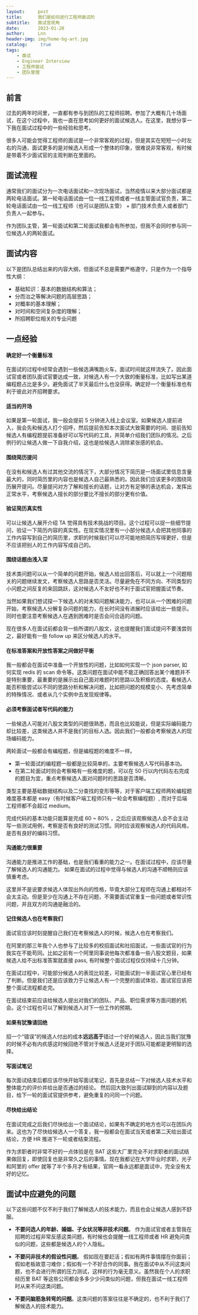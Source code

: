 ```yaml
---
layout:     post
title:      我们是如何进行工程师面试的
subtitle:   面试官视角
date:       2023-01-20
author:     Lnn
header-img: img/home-bg-art.jpg
catalog: 	 true
tags:
    - 面试
    - Engineer Interview
    - 工程师面试
    - 团队管理
---
```



## 前言

过去的两年时间里，一直都有参与到团队的工程师招聘。参加了大概有几十场面试，在这个过程中，我也一直在思考如何更好的面试候选人。在这里，我想分享一下我在面试过程中的一些经验和思考。 

很多人可能会觉得工程师的面试是一个非常客观的过程，但是其实在短短一小时左右的沟通，面试更多的是对候选人形成一个整体的印象，很难说非常客观，有时候是带着不少面试官的主观判断在里面的。


## 面试流程

通常我们的面试分为一次电话面试和一次现场面试，当然疫情以来大部分面试都是两轮电话面试。第一轮电话面试由一位一线工程师或者一线主管面试官负责，第二轮电话面试由一位一线工程师（也可以是团队主管） + 部门技术负责人或者部门负责人一起参与。

作为团队主管，第一轮面试和第二轮面试我都会有所参加，但我不会同时参与同一位候选人的两轮面试。


## 面试内容

以下是团队总结出来的内容大纲，但面试不总是需要严格遵守，只是作为一个指导性大纲：

- 基础知识：基本的数据结构和算法；
- 分而治之等解决问题的高层思路；
- 对概率的基本理解；
- 对时间和空间复杂度的理解；
- 所招聘职位相关的专业问题



## 一点经验

#### 确定好一个衡量标准
在面试的过程中经常会遇到一些候选满嘴跑火车，面试时间就这样流失了。因此面试官或者团队面试官要达成一致，对候选人有一个大致的衡量标准，比如写出某道编程题占比是多少。避免面试了半天最后什么也没获得。确定好一个衡量标准也有利于彼此对齐招聘要求。


#### 适当的开场

如果是第一轮面试，我一般会提前 5 分钟进入线上会议室。如果候选人提前进入，我会先和候选人打个招呼，然后提前告知本次面试大致需要的时间、提前告知候选人有编程题提前准备好可以写代码的工具，并简单介绍我们团队的情况。之后例行的让候选人做一下自我介绍，这也是给候选人消除紧张感的机会。


#### 围绕简历提问

在没有和候选人有过其他交流的情况下，大部分情况下简历是一场面试里信息含量最大的，同时简历里的内容也是候选人自己最熟悉的。因此我们应该更多的围绕简历展开提问。尽量提问对方了解和擅长的话题，让对方有足够的表达机会，发挥出正常水平，考察候选人擅长的部分要比不擅长的部分更有价值。


#### 验证简历真实性
可以让候选人展开介绍 TA 觉得具有技术挑战的项目。这个过程可以捉一些细节提问，验证一下简历内容的真实性。在现实情况里有一小部分候选人会把其他同事的工作内容写到自己的简历里，求职的时候我们可以尽可能地把简历写得更好，但是不应该把别人的工作内容写成自己的。


#### 围绕话题由浅入深

技术类问题可以从一个简单的问题开始，候选人给出回答后，可以就上一个问题相关的问题继续发文，考察候选人思路是否灵活。尽量避免在不同方向、不同类型的小问题之间反复的来回跳跃，这对候选人不友好也不利于面试官把握面试节奏。

当然如果我们想试探一下候选人的对未知问题解决能力，也可以从一个困难的问题开始，考察候选人分解复杂问题的能力，在长时间没有进展时应该给出一些提示。同时也要注意考察候选人在遇到困难时是否会问合适的问题。

现在很多人在面试前都会背一些所谓的八股文，这也提醒我们面试提问不要浅尝则之，最好能有一些 follow up 来区分候选人的水平。

#### 在标准答案和开放性答案之间做好平衡

我一般都会在面试中准备一个开放性的问题，比如如何实现一个 json parser, 如何实现 redis 的 scan 命令等。这类问题在面试中能不能正确回答出某个难题并不是特别重要，最重要的是展示出自己面对难题时的思路以及积极的态度。看候选人能否积极尝试以不同的思路分析和解决问题，比如把问题的规模变小、先考虑简单的特殊情况、或者从几个实例中去发现规律等。


#### 必须考察面试者写代码的能力

一些候选人可能对八股文类型的问题很熟悉，而且也比较能说，但是实际编码能力却比较差，这类候选人并不是我们的目标人选。因此我们一般都会考察候选人的现场编码能力。

两轮面试一般都会有编程题，但是编程题的难度不一样。
- 第一轮面试的编程题一般都是比较简单的，主要考察候选人写代码基本功。 
- 在第二轮面试时则会考察略有一些难度的题，可以在 50 行以内代码左右完成的题目为宜，重点考察候选人面对问题时的思路是否清晰。



类型主要是基础数据结构以及二分查找的变形等等，对于客户端工程师两轮编程题难度基本都是 easy（有时候客户端工程师只有一轮会考察编程题）, 而对于后端工程师都不会超过 medium。

完成代码的基本功能只能算是完成 60 ~ 80% ，之后应该观察候选人会不会主动写一些测试用例，考察是否有良好的测试习惯。同时应该观察候选人的代码风格，是否有良好的编码习惯。


#### 沟通能力很重要

沟通能力是推进工作的基础，也是我们看重的能力之一。在面试过程中，应该尽量了解候选人的沟通能力。 如果在面试的过程中觉得与候选人的沟通不顺畅则应该慎重考虑。

这里并不是说要求候选人体现出外向的性格，毕竟大部分工程师在沟通上都相对不会太主动。但是至少在沟通上不存在问题，不需要面试官重复一些问题或者常识性问题，并且双方的沟通是融洽的。



#### 记住候选人也在考察我们

面试官应该时刻提醒自己我们在考察候选人的时候，候选人也在考察我们。

在阿里的那三年我个人也参与了比较多的校招面试和社招面试，一些面试官的行为我实在不能苟同。比如之前有一个阿里同事说他每次都准备一些八股文题目，如果候选人给不出标准答案就直接 pass, 有时候整个面试过程仅仅持续十几分钟。

在面试过程中，可能部分候选人的表现比较差，可能面试到一半面试官心里已经有了判断。但是我们还是应该致力于让候选人有一个完整的面试体验，面试官应该把整个面试流程都走完。

在面试结束前应该给候选人提出对我们的团队、产品、职位需求等方面问题的机会。这个过程也可以了解到候选人对下一份工作的预期。


#### 如果有犹豫请回绝

招一个“错误”的候选人付出的成本**远远高于**错过一个好的候选人，因此当我们犹豫的时候不必有内疚感这时候回绝不管对于候选人还是对于团队可能都是更明智的选择。


#### 写面试笔记

每次面试结束后都应该尽快开始写面试笔记，首先是总结一下对候选人技术水平和整体能力的评价并给出是否通过的结论。 然后回大致列出面试聊到的内容以及题目，给下一轮的面试官提供参考，避免重复的问同一个问题。

#### 尽快给出结论

在面试完成之后我们尽快给出一个面试结论，如果有不确定的地方也可以在团队内来。这也为了尽快给候选人一个答复，我一般都会在面试当天或者第二天给出面试结论，方便 HR 推进下一轮或者结束流程。

作为求职者时非常不好的一点体验是在 BAT 这些大厂里完全不对求职者的面试结果做回复，即使回复也是非常久之后的事情。现在我都记在大学毕业时求职，光子和阿里的 offer 就等了半个多月才有结果，官网一看永远都是面试中，完全没有太好的记忆。


## 面试中应避免的问题

以下这些问题不仅不利于我们了解候选人的技术能力，而且也会让候选人感到不舒服。

- **不要问选人的年龄、婚姻、子女状况等非技术问题**。 作为面试官或者主管我在招聘的过程非常反感这类问题，有时候也会提醒一线工程师或者 HR 避免问类似的问题，这些都是候选人的个人隐私。

- **不要问非技术的假设性问题**。 假如现在要赶活；假如有两件事情摆在你面前；假如老板故意刁难你；假如有一个不好合作的同事。我在面试中从不问这类问题，也不会进行所谓的压力测试，这样的行为毫无意义。虽然我在个人的求职经历里 BAT 等这些公司都会多多少少问类似的问题，但我在面试一线工程师时从来不问这类问题。

- **不要问脑筋急转弯的问题**。这类问题的答案往往是不确定的，也不利于我们了解候选人的技术能力。

